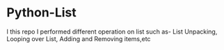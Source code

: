 # Python-List
I this repo I performed different operation on list 
such as-
List Unpacking,
Looping over List,
Adding and Removing items,etc
